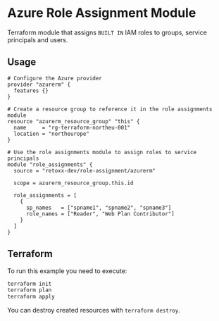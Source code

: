 # Azure Role Assignment Module

Terraform module that assigns `BUILT IN` IAM roles to groups, service principals and users.

## Usage

```hcl
# Configure the Azure provider
provider "azurerm" {
  features {}
}

# Create a resource group to reference it in the role assignments module
resource "azurerm_resource_group" "this" {
  name     = "rg-terraform-northeu-001"
  location = "northeurope"
}

# Use the role assignments module to assign roles to service principals
module "role_assignments" {
  source = "retoxx-dev/role-assignment/azurerm"

  scope = azurerm_resource_group.this.id

  role_assignments = [
    {
      sp_names   = ["spname1", "spname2", "spname3"]
      role_names = ["Reader", "Web Plan Contributor"]
    }
  ]
}
```

## Terraform

To run this example you need to execute:

```bash
terraform init
terraform plan
terraform apply
```

You can destroy created resources with `terraform destroy`.